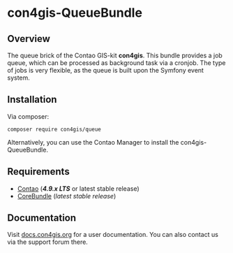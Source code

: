 # con4gis-QueueBundle
## Overview
The queue brick of the Contao GIS-kit **con4gis**. This bundle provides a job queue, which can be processed as background task via a cronjob.
The type of jobs is very flexible, as the queue is built upon the Symfony event system.

## Installation
Via composer:
```
composer require con4gis/queue
```
Alternatively, you can use the Contao Manager to install the con4gis-QueueBundle.

## Requirements
- [Contao](https://github.com/contao/core-bundle) (***4.9.x LTS*** or latest stable release)
- [CoreBundle](https://github.com/Kuestenschmiede/CoreBundle/releases) (*latest stable release*)

## Documentation
Visit [docs.con4gis.org](https://docs.con4gis.org) for a user documentation. You can also contact us via the support forum there.